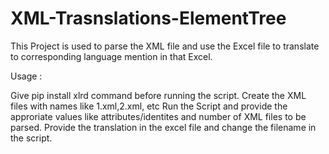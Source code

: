 # XML-Trasnslations-ElementTree

This Project is used to parse the XML file and use the Excel file to translate to corresponding language mention in that Excel. 

Usage :

Give pip install xlrd command before running the script.
Create the XML files with names like 1.xml,2.xml, etc
Run the Script and provide the approriate values like attributes/identites and number of XML files
to be parsed.
Provide the translation in the excel file and change the filename in the script.


